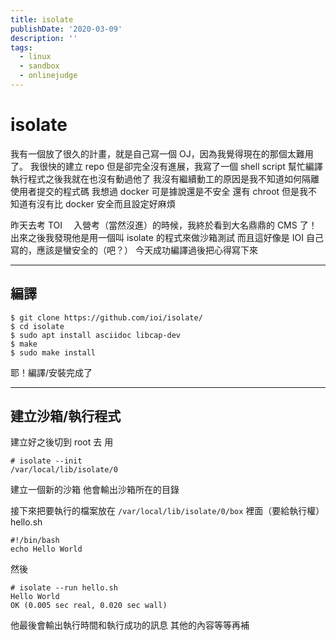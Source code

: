 ```yaml
---
title: isolate
publishDate: '2020-03-09'
description: ''
tags:
  - linux
  - sandbox
  - onlinejudge
---
```


# isolate

我有一個放了很久的計畫，就是自己寫一個 OJ，因為我覺得現在的那個太難用了。
我很快的建立 repo 但是卻完全沒有進展，我寫了一個 shell script 幫忙編譯執行程式之後我就在也沒有動過他了
我沒有繼續動工的原因是我不知道如何隔離使用者提交的程式碼
我想過 docker 可是據說還是不安全
還有 chroot 但是我不知道有沒有比 docker 安全而且設定好麻煩

昨天去考 TOI 　入營考（當然沒進）的時候，我終於看到大名鼎鼎的 CMS 了！
出來之後我發現他是用一個叫 isolate 的程式來做沙箱測試
而且這好像是 IOI 自己寫的，應該是蠻安全的（吧？）
今天成功編譯過後把心得寫下來

---

## 編譯

```
$ git clone https://github.com/ioi/isolate/
$ cd isolate
$ sudo apt install asciidoc libcap-dev
$ make
$ sudo make install
```

耶！編譯/安裝完成了

---

## 建立沙箱/執行程式

建立好之後切到 root 去
用

```
# isolate --init
/var/local/lib/isolate/0
```

建立一個新的沙箱
他會輸出沙箱所在的目錄

接下來把要執行的檔案放在 `/var/local/lib/isolate/0/box` 裡面（要給執行權）
hello.sh

```
#!/bin/bash
echo Hello World
```

然後

```
# isolate --run hello.sh
Hello World
OK (0.005 sec real, 0.020 sec wall)
```

他最後會輸出執行時間和執行成功的訊息
其他的內容等等再補
